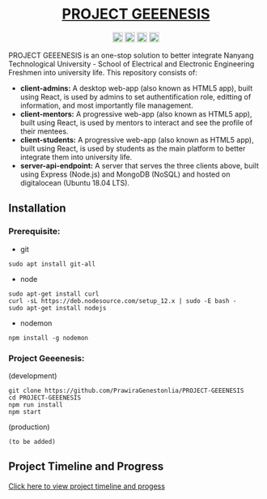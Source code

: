 <!-- markdownlint-disable MD033 -->
<!-- markdownlint-disable MD041 -->
<!-- markdownlint-disable MD026 -->
<!-- markdownlint-disable MD033 -->
<h1 align="center"><a href="https://github.com/PrawiraGenestonlia/PROJECT-GEEENESIS">PROJECT GEEENESIS</a></h1>
<p align="center">
<a href="https://github.com/PrawiraGenestonlia/PROJECT-GEEENESIS"><img alt="Lisence" src="https://img.shields.io/badge/license-MIT-blue.svg" height="20"/></a>
<a href="https://www.npmjs.com/package/node"><img alt="Node Version" src="https://img.shields.io/npm/v/node.svg" height="20"/></a>
<a href="https://github.com/PrawiraGenestonlia/PROJECT-GEEENESIS/graphs/contributors"><img alt="Contributors" src="https://img.shields.io/github/contributors/PrawiraGenestonlia/PROJECT-GEEENESIS.svg" height="20"/></a>
<a href="https://github.com/PrawiraGenestonlia/graphs/commit-activity"><img alt="Maintained" src="https://img.shields.io/badge/Maintained%3F-yes-green.svg" height="20"/></a>
</p>

PROJECT GEEENESIS is an one-stop solution to better integrate Nanyang Technological University - School of Electrical and Electronic Engineering Freshmen into university life. This repository consists of:

* **client-admins:** A desktop web-app (also known as HTML5 app), built using React, is used by admins to set authentification role, editting of information, and most importantly file management.
* **client-mentors:** A progressive web-app (also known as HTML5 app), built using React, is used by mentors to interact and see the profile of their mentees.
* **client-students:** A progressive web-app (also known as HTML5 app), built using React, is used by students as the main platform to better integrate them into university life.
* **server-api-endpoint:** A server that serves the three clients above, built using Express (Node.js) and MongoDB (NoSQL) and hosted on digitalocean (Ubuntu 18.04 LTS).

## Installation

### Prerequisite:

* git
  
```console
sudo apt install git-all
```

* node

```console
sudo apt-get install curl
curl -sL https://deb.nodesource.com/setup_12.x | sudo -E bash -
sudo apt-get install nodejs
```

* nodemon

```console
npm install -g nodemon
```

### Project Geeenesis:

(development)

```console
git clone https://github.com/PrawiraGenestonlia/PROJECT-GEEENESIS
cd PROJECT-GEEENESIS
npm run install
npm start
```

(production)

```console
(to be added)
```

## Project Timeline and Progress

[Click here to view project timeline and progess](timeline.md)